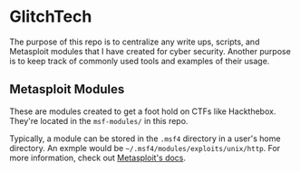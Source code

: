 # GlitchTech
The purpose of this repo is to centralize any write ups, scripts, and Metasploit modules that I have created for cyber security.
Another purpose is to keep track of commonly used tools and examples of their usage.

## Metasploit Modules
These are modules created to get a foot hold on CTFs like Hackthebox.
They're located in the `msf-modules/` in this repo.

Typically, a module can be stored in the `.msf4` directory in a user's home directory.
An exmple would be `~/.msf4/modules/exploits/unix/http`.
For more information, check out [Metasploit's docs](https://docs.metasploit.com/docs/using-metasploit/intermediate/running-private-modules.html#create-the-module).
